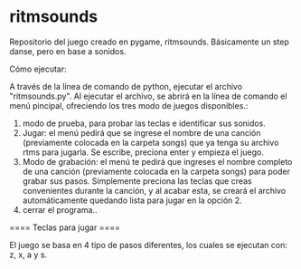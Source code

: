﻿ritmsounds
==========

Repositorio del juego creado en pygame, ritmsounds. Básicamente un step danse, pero en base a sonidos.

Cómo ejecutar:

A través de la línea de comando de python, ejecutar el archivo "ritmsounds.py".
Al ejecutar el archivo, se abrirá en la línea de comando el menú pincipal, ofreciendo los tres modo de juegos disponibles.:
1. modo de prueba, para probar las teclas e identificar sus sonidos.
2. Jugar: el menú pedirá que se ingrese el nombre de una canción (previamente colocada en la carpeta songs) que ya tenga su archivo rtms para jugarla. Se escribe, preciona enter y empieza el juego.
3. Modo de grabación: el menú te pedirá que ingreses el nombre completo de una canción (previamente colocada en la carpeta songs) para poder grabar sus pasos. Simplemente preciona las teclas que creas convenientes durante la canción, y al acabar esta, se creará el archivo automáticamente quedando lista para jugar en la opción 2.
0. cerrar el programa..

==== Teclas para jugar ====

El juego se basa en 4 tipo de pasos diferentes, los cuales se ejecutan con:
z, x, a y s.


